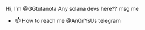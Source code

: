 Hi, I’m @GGtutanota
Any solana devs here?? msg me
- 📫 How to reach me @An0nYsUs telegram

<!---
GGtutanota/GGtutanota is a ✨ special ✨ repository because its `README.md` (this file) appears on your GitHub profile.
You can click the Preview link to take a look at your changes.
--->
